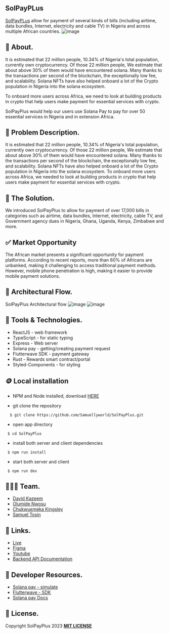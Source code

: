## SolPayPLus

[SolPayPLus](https://solpayplus.com.ng/) allow for payment of several kinds of bills (including airtime, data bundles, Internet, electricity and cable TV) in Nigeria and across multiple African countries.
![image](https://i.postimg.cc/VkkVqwDt/Pay-Bills-Graphics.jpg)

## 🎉 About.
It is estimated that 22 million people, 10.34% of Nigeria's total population, currently own cryptocurrency. Of those 22 million people, We estimate that about above 30% of them would have encountered solana. Many thanks to the transactions per second of the blockchain, the exceptionally low fee, and scalability. Solana NFTs have also helped onboard a lot of the Crypto population in Nigeria into the solana ecosystem.

To onboard more users across Africa, we need to look at building products in crypto that help users make payment for essential services with crypto.

SolPayPlus would help our users use Solana Pay to pay for over 50 essential services in Nigeria and in extension Africa.

## 💫 Problem Description.
It is estimated that 22 million people, 10.34% of Nigeria's total
population, currently own cryptocurrency. Of those 22 million
people, We estimate that about above 30% of them would
have encountered solana. Many thanks to the transactions per
second of the blockchain, the exceptionally low fee, and
scalability. Solana NFTs have also helped onboard a lot of the
Crypto population in Nigeria into the solana ecosystem. To
onboard more users across Africa, we needed to look at
building products in crypto that help users make payment for
essential services with crypto.

## 🚀 The Solution.
We introduced SolPayPlus to allow for payment of
over 17,000 bills in categories such as airtime, data
bundles, Internet, electricity, cable TV, and
Government agency dues in Nigeria, Ghana, Uganda,
Kenya, Zimbabwe and more.

## ✅ Market Opportunity
The African market presents a significant opportunity for payment
platforms. According to recent reports, more than 60% of Africans
are unbanked, making it challenging to access traditional payment
methods. However, mobile phone penetration is high, making it
easier to provide mobile payment solutions.

## 🔄 Architectural Flow.
 SolPayPlus Architectural flow
 ![image](https://i.postimg.cc/WpCZ6cjy/flow-1.jpg)
 ![image](https://i.postimg.cc/WzgMCsPX/architecture.jpg)

 ## 🤖 Tools & Technologies.
 - ReactJS - web framework
 - TypeScript - for static typing
 - Express - Web server
 - Solana pay - getting/creating payment request
 - Flutterwave SDK - payment gateway
 - Rust - Rewards smart contract/portal
 - Styled-Components - for styling

## 🪙 Local installation
* NPM and Node installed, download [HERE](https://phoenixnap.com/kb/install-node-js-npm-on-windows)

* git clone the repository

```
  $ git clone https://github.com/Samuellyworld/SolPayPlus.git
```
- open app directory

```
 $ cd SolPayPlus
```

- install both server and client dependencies

```
 $ npm run install
```

- start both server and client
```
 $ npm run dev
```

## 👨🏼‍🍳 Team.
- [David Kazeem](https://github.com/davonjagah)
- [Olumide Nwosu](https://github.com/olumidayy)
- [Chukwuemeka Kingsley](https://github.com/ChukwuemekaKingsley)
- [Samuel Tosin](https://github.com/Samuellyworld)

## 🔗 Links.
- [Live](https://solpayplus.com.ng/)
- [Figma](https://www.figma.com/file/P7Oib9qWpMn3oJS2e2yN6f/Solana-Grizzlython-Hackathon?node-id=118%3A633&t=eubfdLbZQv1n7mEQ-0)
- [Youtube]()
- [Backend API Documentation](https://documenter.getpostman.com/view/9070802/2s93JnU6dp)

## 📃 Developer Resources.
- [Solana pay - simulate](https://github.com/solana-labs/solana-pay/blob/master/core/example/payment-flow-merchant/simulateWalletInteraction.ts)
- [Flutterwave - SDK](https://developer.flutterwave.com/docs/making-payments/bill-payments/)
- [Solana pay Docs](https://docs.solanapay.com/)


## 🪪 License.
Copyright SolPayPlus 2023 [**MIT LICENSE**](/LICENSE)


